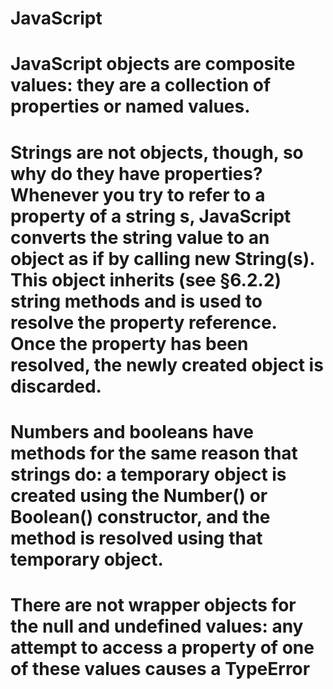 # JavaScript
# JavaScript objects are composite values: they are a collection of properties or named values.
# Strings are not objects, though, so why do they have properties? Whenever you try to refer to a property of a string s, JavaScript converts the string value to an object as if by calling new String(s). This object inherits (see §6.2.2) string methods and is used to resolve the property reference. Once the property has been resolved, the newly created object is discarded.
# Numbers and booleans have methods for the same reason that strings do: a temporary object is created using the Number() or Boolean() constructor, and the method is resolved using that temporary object.
# There are not wrapper objects for the null and undefined values: any attempt to access a property of one of these values causes a TypeError
#

